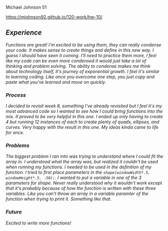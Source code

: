 Michael Johnson 51

https://mjohnson92.github.io/120-work/hw-10/

## *Experience*

*Functions are great! I'm excited to be using them, they can really condense your code. It makes sense to create things and define in this new way. I guess I should have seen it coming. I'll need to practice them more, I feel like my code can be even more condensed it would just take a lot of thinking and problem solving. The ability to condense makes me think about technology itself, it's journey of exponential growth. I feel it's similar to learning coding. Like once you overcome one step, you just copy and paste what you've learned and move on quickly.*

### *Process*

*I decided to revisit week 8, something I've already revisited but I feel it's my most advanced code so I wanted to see how I could bring functions into the mix. It proved to be very helpful in this one. I ended up only having to create 4 but running 12 instances of each to create plenty of quads, ellipses, and curves. Very happy with the result in this one. My ideas kinda came to life for once.*

### *Problems*

*The biggest problem I ran into was trying to understand where I could fit the array in. I understood what the array was, but realized it couldn't be used when running my functions. I needed to be used in the definition of my function. I tried to first place parameters in the `shape(windowWidth*.5, windowHeight*.5, -50);`. I wanted to put a variable in one of the 3 parameters for shape. Never really understood why it wouldn't work except that it's probably because of how the function is written with these three variables. Like you can't throw an array in a variable paramter of the function when trying to print it. Something like that.*

### *Future*

*Excited to write more functions!*
